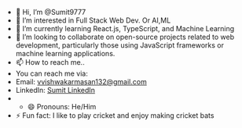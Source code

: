 - 👋 Hi, I’m @Sumit9777
- 👀 I’m interested in Full Stack Web Dev. Or AI,ML
- 🌱 I’m currently learning React.js, TypeScript, and Machine Learning
- 💞️ I’m looking to collaborate on open-source projects related to web development, particularly those using JavaScript frameworks or machine learning applications.
- 📫 How to reach me..
- You can reach me via:
- Email: vvishwakarmasan132@gmail.com
- LinkedIn: [Sumit LinkedIn](https://www.linkedin.com/in/sumit-vishwakarma-115a35253/)
- - 😄 Pronouns: He/Him
- ⚡ Fun fact:  I like to play cricket and enjoy making cricket bats

